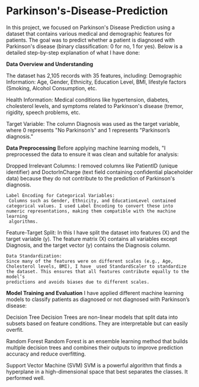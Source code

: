 # Parkinson's-Disease-Prediction

In this project, we focused on Parkinson's Disease Prediction using a dataset that contains various medical and demographic features for patients. The goal was to predict whether a patient is diagnosed with Parkinson's disease (binary classification: 0 for no, 1 for yes). Below is a detailed step-by-step explanation of what I have done:

 **Data Overview and Understanding**

  The dataset has 2,105 records with 35 features, including:
  Demographic Information: Age, Gender, Ethnicity, Education Level, BMI, lifestyle factors (Smoking, Alcohol Consumption, etc.
  
  Health Information: Medical conditions like hypertension, diabetes, cholesterol levels, and symptoms related to Parkinson's disease (tremor, rigidity, speech problems, etc.
  
  Target Variable: The column Diagnosis was used as the target variable, where 0 represents "No Parkinson’s" and 1 represents "Parkinson’s diagnosis."
  
 **Data Preprocessing**
  Before applying machine learning models, "I preprocessed the data to ensure it was clean and suitable for analysis:

   Dropped Irrelevant Columns:
      I removed columns like PatientID (unique identifier) and DoctorInCharge (text field containing confidential placeholder data) because they do not contribute to the prediction of Parkinson's diagnosis.
    
    Label Encoding for Categorical Variables:
     Columns such as Gender, Ethnicity, and EducationLevel contained categorical values. I used Label Encoding to convert these into numeric representations, making them compatible with the machine learning 
     algorithms.
     
   Feature-Target Split:
   In this I have  split the dataset into features (X) and the target variable (y). The feature matrix (X) contains all variables except Diagnosis, and the target vector (y) contains the Diagnosis column.

    Data Standardization:
    Since many of the features were on different scales (e.g., Age, Cholesterol levels, BMI), I have  used StandardScaler to standardize the dataset. This ensures that all features contribute equally to the model’s 
    predictions and avoids biases due to different scales.
    
 **Model Training and Evaluation**
 I have  applied  different machine learning models to classify patients as diagnosed or not diagnosed with Parkinson’s disease:

 Decision Tree
 Decision Trees are non-linear models that split data into subsets based on feature conditions. They are interpretable but can easily overfit.

 Random Forest
 Random Forest is an ensemble learning method that builds multiple decision trees and combines their outputs to improve prediction accuracy and reduce overfitting.

  Support Vector Machine (SVM)
SVM is a powerful algorithm that finds a hyperplane in a high-dimensional space that best separates the classes. It performed  well.
